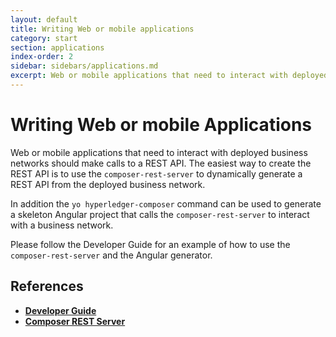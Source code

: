 ```yaml
---
layout: default
title: Writing Web or mobile applications
category: start
section: applications
index-order: 2
sidebar: sidebars/applications.md
excerpt: Web or mobile applications that need to interact with deployed business networks should make calls to a REST API. The easiest way to create the REST API is to use the `composer-rest-server` to [**dynamically generate a REST API from the deployed business network**](./web.html).
---
```


# Writing Web or mobile Applications

Web or mobile applications that need to interact with deployed business networks should make calls to a REST API. The easiest way to create the REST API is to use the `composer-rest-server` to dynamically generate a REST API from the deployed business network.

In addition the `yo hyperledger-composer` command can be used to generate a skeleton Angular project that calls the `composer-rest-server` to interact with a business network.

Please follow the Developer Guide for an example of how to use the `composer-rest-server` and the Angular generator.

## References

* [**Developer Guide**](../tutorials/developer-guide.html)
* [**Composer REST Server**](../integrating/getting-started-rest-api.html)
